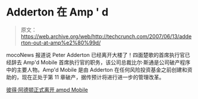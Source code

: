 # Adderton 在 Amp ' d

> 原文：<https://web.archive.org/web/http://techcrunch.com/2007/06/13/adderton-out-at-amp%e2%80%99d/>

mocoNews 报道说 Peter Adderton 已经离开大楼了！四面楚歌的首席执行官已经辞去 Amp'd Mobile 首席执行官的职务，该公司总裁比尔·斯通是公司破产程序中的主要人物。Amp'd Mobile 是由 Adderton 在任何风险投资基金之前创建和资助的，现在正处于第 11 章破产，据传预计将进行进一步的管理改革。

[彼得·阿德顿正式离开 ampd Mobile](https://web.archive.org/web/20201129021639/http://www.moconews.net/entry/419-peter-adderton-offically-out-of-ampd-mobile/)